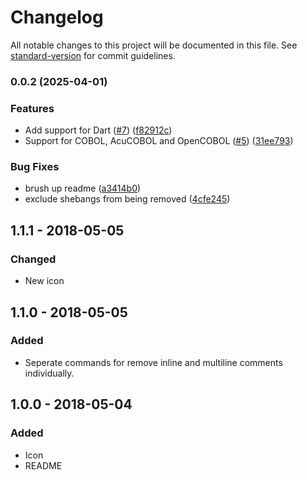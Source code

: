 # Changelog

All notable changes to this project will be documented in this file. See [standard-version](https://github.com/conventional-changelog/standard-version) for commit guidelines.

### 0.0.2 (2025-04-01)


### Features

* Add support for Dart ([#7](https://github.com/sumonst21/vscode-remove-comments/issues/7)) ([f82912c](https://github.com/sumonst21/vscode-remove-comments/commit/f82912c06c4a30f6bbbf32c87f250426e516cf27))
* Support for COBOL, AcuCOBOL and OpenCOBOL ([#5](https://github.com/sumonst21/vscode-remove-comments/issues/5)) ([31ee793](https://github.com/sumonst21/vscode-remove-comments/commit/31ee7932e79de2ac3b2705063e2b4845980ed17e))


### Bug Fixes

* brush up readme ([a3414b0](https://github.com/sumonst21/vscode-remove-comments/commit/a3414b064b7fca22867ab4502f912cd058e869fc))
* exclude shebangs from being removed ([4cfe245](https://github.com/sumonst21/vscode-remove-comments/commit/4cfe245af56fb4a08223e17f832d935129a440b2))

## 1.1.1 - 2018-05-05

### Changed
- New icon

## 1.1.0 - 2018-05-05

### Added
- Seperate commands for remove inline and multiline comments individually.

## 1.0.0 - 2018-05-04
### Added
- Icon
- README